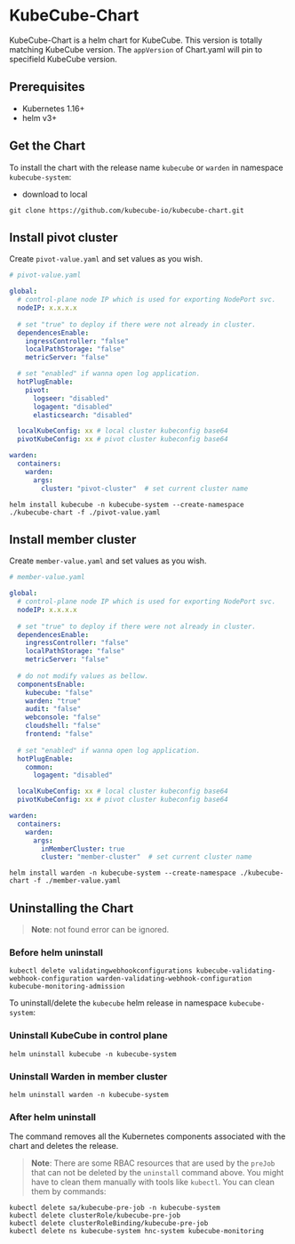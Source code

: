 # KubeCube-Chart

KubeCube-Chart is a helm chart for KubeCube. This version is totally matching KubeCube version. The `appVersion` of Chart.yaml will pin to specifield KubeCube version.

## Prerequisites

- Kubernetes 1.16+
- helm v3+

## Get the Chart

To install the chart with the release name `kubecube` or `warden` in namespace `kubecube-system`:

- download to local

```console
git clone https://github.com/kubecube-io/kubecube-chart.git
```

## Install pivot cluster

Create `pivot-value.yaml` and set values as you wish.

```yaml
# pivot-value.yaml

global:
  # control-plane node IP which is used for exporting NodePort svc.
  nodeIP: x.x.x.x
  
  # set "true" to deploy if there were not already in cluster.
  dependencesEnable:  
    ingressController: "false"
    localPathStorage: "false"
    metricServer: "false"

  # set "enabled" if wanna open log application.
  hotPlugEnable:
    pivot:
      logseer: "disabled" 
      logagent: "disabled"
      elasticsearch: "disabled"

  localKubeConfig: xx # local cluster kubeconfig base64
  pivotKubeConfig: xx # pivot cluster kubeconfig base64

warden:
  containers:
    warden:
      args:
        cluster: "pivot-cluster"  # set current cluster name
```

```console
helm install kubecube -n kubecube-system --create-namespace ./kubecube-chart -f ./pivot-value.yaml
```

## Install member cluster

Create `member-value.yaml` and set values as you wish.

```yaml
# member-value.yaml

global:
  # control-plane node IP which is used for exporting NodePort svc.
  nodeIP: x.x.x.x
  
  # set "true" to deploy if there were not already in cluster.
  dependencesEnable: 
    ingressController: "false"
    localPathStorage: "false"
    metricServer: "false"
    
  # do not modify values as bellow.
  componentsEnable:
    kubecube: "false"
    warden: "true"
    audit: "false"
    webconsole: "false"
    cloudshell: "false"
    frontend: "false"
    
  # set "enabled" if wanna open log application.
  hotPlugEnable:
    common:
      logagent: "disabled"

  localKubeConfig: xx # local cluster kubeconfig base64
  pivotKubeConfig: xx # pivot cluster kubeconfig base64

warden:
  containers:
    warden:
      args:
        inMemberCluster: true
        cluster: "member-cluster"  # set current cluster name
```

```console
helm install warden -n kubecube-system --create-namespace ./kubecube-chart -f ./member-value.yaml
```

## Uninstalling the Chart
> **Note**: not found error can be ignored. 

### Before helm uninstall

```console
kubectl delete validatingwebhookconfigurations kubecube-validating-webhook-configuration warden-validating-webhook-configuration kubecube-monitoring-admission
```

To uninstall/delete the `kubecube` helm release in namespace `kubecube-system`:


### Uninstall KubeCube in control plane
```console
helm uninstall kubecube -n kubecube-system
```

### Uninstall Warden in member cluster
```console
helm uninstall warden -n kubecube-system
```

### After helm uninstall

The command removes all the Kubernetes components associated with the chart and deletes the release.

> **Note**: There are some RBAC resources that are used by the `preJob` that can not be deleted by the `uninstall` command above. You might have to clean them manually with tools like `kubectl`.  You can clean them by commands:

```console
kubectl delete sa/kubecube-pre-job -n kubecube-system
kubectl delete clusterRole/kubecube-pre-job 
kubectl delete clusterRoleBinding/kubecube-pre-job
kubectl delete ns kubecube-system hnc-system kubecube-monitoring
```

